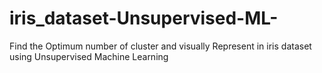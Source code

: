 # iris_dataset-Unsupervised-ML-

Find the Optimum number of cluster and visually Represent in iris dataset using Unsupervised Machine Learning



